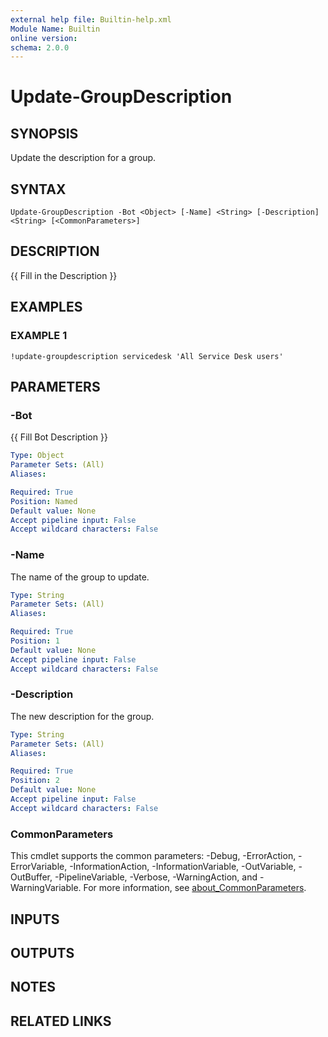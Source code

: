 ```yaml
---
external help file: Builtin-help.xml
Module Name: Builtin
online version:
schema: 2.0.0
---
```


# Update-GroupDescription

## SYNOPSIS
Update the description for a group.

## SYNTAX

```
Update-GroupDescription -Bot <Object> [-Name] <String> [-Description] <String> [<CommonParameters>]
```

## DESCRIPTION
{{ Fill in the Description }}

## EXAMPLES

### EXAMPLE 1
```
!update-groupdescription servicedesk 'All Service Desk users'
```

## PARAMETERS

### -Bot
{{ Fill Bot Description }}

```yaml
Type: Object
Parameter Sets: (All)
Aliases:

Required: True
Position: Named
Default value: None
Accept pipeline input: False
Accept wildcard characters: False
```

### -Name
The name of the group to update.

```yaml
Type: String
Parameter Sets: (All)
Aliases:

Required: True
Position: 1
Default value: None
Accept pipeline input: False
Accept wildcard characters: False
```

### -Description
The new description for the group.

```yaml
Type: String
Parameter Sets: (All)
Aliases:

Required: True
Position: 2
Default value: None
Accept pipeline input: False
Accept wildcard characters: False
```

### CommonParameters
This cmdlet supports the common parameters: -Debug, -ErrorAction, -ErrorVariable, -InformationAction, -InformationVariable, -OutVariable, -OutBuffer, -PipelineVariable, -Verbose, -WarningAction, and -WarningVariable. For more information, see [about_CommonParameters](http://go.microsoft.com/fwlink/?LinkID=113216).

## INPUTS

## OUTPUTS

## NOTES

## RELATED LINKS
